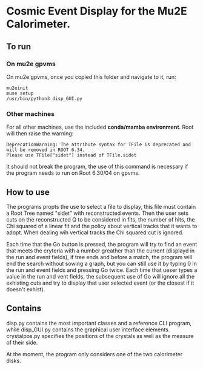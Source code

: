 # Cosmic Event Display for the Mu2E Calorimeter.

## To run

### On mu2e gpvms
On mu2e gpvms, once you copied this folder and navigate to it, run:
```
mu2einit
muse setup
/usr/bin/python3 disp_GUI.py
```
### Other machines
For all other machines, use the included **conda/mamba environment**. Root will then raise the warning:
```
DeprecationWarning: The attribute syntax for TFile is deprecated and will be removed in ROOT 6.34.
Please use TFile["sidet"] instead of TFile.sidet
```
It should not break the program, the use of this command is necessary if the program needs to run on Root 6.30/04 on gpvms.

## How to use
The programs propts the use to select a file to display, this file must contain a Root Tree named "sidet" with reconstructed events. Then the user sets cuts on the reconstructed Q to be considered in fits, the number of hits, the Chi squared of a linear fit and the policy about vertical tracks that it wants to adopt. When dealing wih vertical tracks the Chi squared cut is ignored.

Each time that the Go button is pressed, the program will try to find an event that meets the cryteria with a number greather than the current (displayd in the run and event fields), if tree ends and before a match, the program will end the search without sowing a graph, but you can still use it by typing 0 in the run and event fields and pressing Go twice. Each time that ueser types a value in the run and vent fields, the subsequent use of Go will ignore all the exhisting cuts and try to display that user selected event (or the closest if it doesn't exhist).

## Contains
disp.py contains the most important classes and a reference CLI program, while disp_GUI.py contains the graphical user interface elements. crystalpos.py specifies the positions of the crystals as well as the measure of their side.

At the moment, the program only considers one of the two calorimeter disks.
